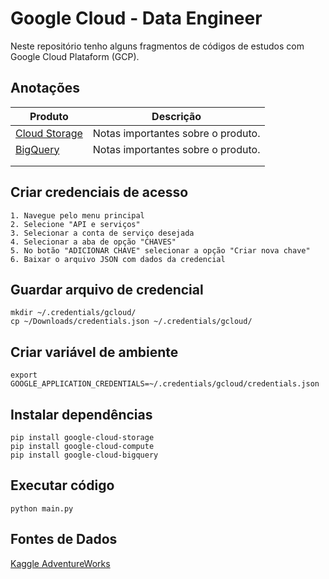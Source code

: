 # Google Cloud - Data Engineer

Neste repositório tenho alguns fragmentos de códigos de estudos com Google Cloud Plataform (GCP).

## Anotações

| Produto                                 | Descrição                          |
|-----------------------------------------|------------------------------------|
| [Cloud Storage](notes/cloud-storage.md) | Notas importantes sobre o produto. |
| [BigQuery](notes/bigquery.md)           | Notas importantes sobre o produto. |
|                                         |                                    |
|                                         |                                    |



## Criar credenciais de acesso

```text
1. Navegue pelo menu principal
2. Selecione "API e serviços"
3. Selecionar a conta de serviço desejada
4. Selecionar a aba de opção "CHAVES"
5. No botão "ADICIONAR CHAVE" selecionar a opção "Criar nova chave"
6. Baixar o arquivo JSON com dados da credencial 
```

## Guardar arquivo de credencial

```shell
mkdir ~/.credentials/gcloud/
cp ~/Downloads/credentials.json ~/.credentials/gcloud/
```

## Criar variável de ambiente

```shell
export GOOGLE_APPLICATION_CREDENTIALS=~/.credentials/gcloud/credentials.json
```

## Instalar dependências

```shell
pip install google-cloud-storage
pip install google-cloud-compute
pip install google-cloud-bigquery
```

## Executar código

```shell
python main.py
```

## Fontes de Dados

  [Kaggle AdventureWorks](https://www.kaggle.com/datasets/ukveteran/adventure-works)